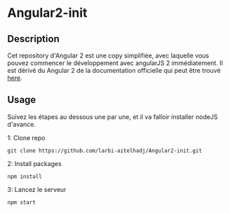 # Angular2-init

## Description
Cet repository d'Angular 2 est une copy simplifiée, avec laquelle vous pouvez commencer le développement avec angularJS 2 immédiatement.
Il est dérivé du Angular 2 de la documentation officielle qui peut être trouvé [here](https://angular.io/docs/ts/latest/quickstart.html).

## Usage
Suivez les étapes au dessous une par une, et il va falloir installer nodeJS d'avance.

1: Clone repo
```
git clone https://github.com/larbi-aitelhadj/Angular2-init.git
```
2: Install packages
```
npm install
```
3: Lancez le serveur 
```
npm start
```
